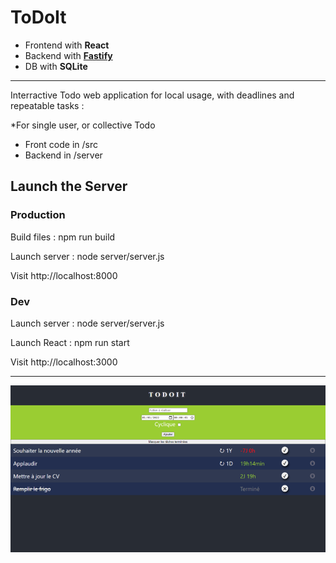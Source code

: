 ToDoIt
======

- Frontend with **React**
- Backend with [**Fastify**](https://www.fastify.io/)
- DB with **SQLite**

---

Interractive Todo web application for local usage, with deadlines and repeatable tasks :

*For single user, or collective Todo

- Front code in /src
- Backend in /server

## Launch the Server

### Production

Build files : 
npm run build

Launch server :
node server/server.js

Visit http://localhost:8000

### Dev
Launch server :
node server/server.js

Launch React :
npm run start

Visit http://localhost:3000

---

![Preview](Example.png)


